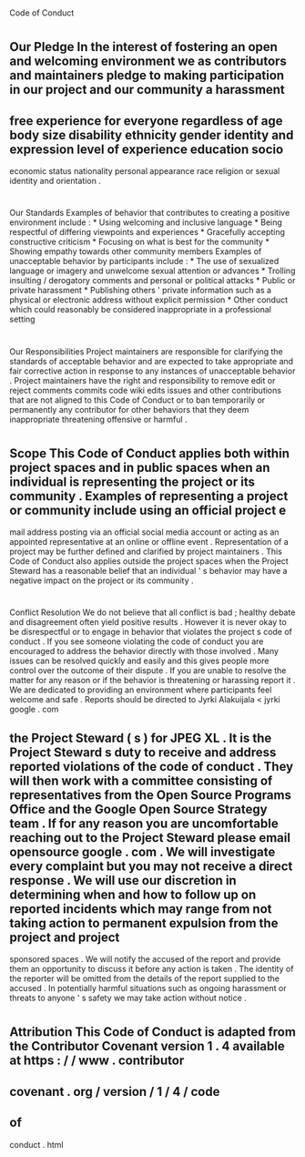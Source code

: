 #
Code
of
Conduct
#
#
Our
Pledge
In
the
interest
of
fostering
an
open
and
welcoming
environment
we
as
contributors
and
maintainers
pledge
to
making
participation
in
our
project
and
our
community
a
harassment
-
free
experience
for
everyone
regardless
of
age
body
size
disability
ethnicity
gender
identity
and
expression
level
of
experience
education
socio
-
economic
status
nationality
personal
appearance
race
religion
or
sexual
identity
and
orientation
.
#
#
Our
Standards
Examples
of
behavior
that
contributes
to
creating
a
positive
environment
include
:
*
Using
welcoming
and
inclusive
language
*
Being
respectful
of
differing
viewpoints
and
experiences
*
Gracefully
accepting
constructive
criticism
*
Focusing
on
what
is
best
for
the
community
*
Showing
empathy
towards
other
community
members
Examples
of
unacceptable
behavior
by
participants
include
:
*
The
use
of
sexualized
language
or
imagery
and
unwelcome
sexual
attention
or
advances
*
Trolling
insulting
/
derogatory
comments
and
personal
or
political
attacks
*
Public
or
private
harassment
*
Publishing
others
'
private
information
such
as
a
physical
or
electronic
address
without
explicit
permission
*
Other
conduct
which
could
reasonably
be
considered
inappropriate
in
a
professional
setting
#
#
Our
Responsibilities
Project
maintainers
are
responsible
for
clarifying
the
standards
of
acceptable
behavior
and
are
expected
to
take
appropriate
and
fair
corrective
action
in
response
to
any
instances
of
unacceptable
behavior
.
Project
maintainers
have
the
right
and
responsibility
to
remove
edit
or
reject
comments
commits
code
wiki
edits
issues
and
other
contributions
that
are
not
aligned
to
this
Code
of
Conduct
or
to
ban
temporarily
or
permanently
any
contributor
for
other
behaviors
that
they
deem
inappropriate
threatening
offensive
or
harmful
.
#
#
Scope
This
Code
of
Conduct
applies
both
within
project
spaces
and
in
public
spaces
when
an
individual
is
representing
the
project
or
its
community
.
Examples
of
representing
a
project
or
community
include
using
an
official
project
e
-
mail
address
posting
via
an
official
social
media
account
or
acting
as
an
appointed
representative
at
an
online
or
offline
event
.
Representation
of
a
project
may
be
further
defined
and
clarified
by
project
maintainers
.
This
Code
of
Conduct
also
applies
outside
the
project
spaces
when
the
Project
Steward
has
a
reasonable
belief
that
an
individual
'
s
behavior
may
have
a
negative
impact
on
the
project
or
its
community
.
#
#
Conflict
Resolution
We
do
not
believe
that
all
conflict
is
bad
;
healthy
debate
and
disagreement
often
yield
positive
results
.
However
it
is
never
okay
to
be
disrespectful
or
to
engage
in
behavior
that
violates
the
project
s
code
of
conduct
.
If
you
see
someone
violating
the
code
of
conduct
you
are
encouraged
to
address
the
behavior
directly
with
those
involved
.
Many
issues
can
be
resolved
quickly
and
easily
and
this
gives
people
more
control
over
the
outcome
of
their
dispute
.
If
you
are
unable
to
resolve
the
matter
for
any
reason
or
if
the
behavior
is
threatening
or
harassing
report
it
.
We
are
dedicated
to
providing
an
environment
where
participants
feel
welcome
and
safe
.
Reports
should
be
directed
to
Jyrki
Alakuijala
<
jyrki
google
.
com
>
the
Project
Steward
(
s
)
for
JPEG
XL
.
It
is
the
Project
Steward
s
duty
to
receive
and
address
reported
violations
of
the
code
of
conduct
.
They
will
then
work
with
a
committee
consisting
of
representatives
from
the
Open
Source
Programs
Office
and
the
Google
Open
Source
Strategy
team
.
If
for
any
reason
you
are
uncomfortable
reaching
out
to
the
Project
Steward
please
email
opensource
google
.
com
.
We
will
investigate
every
complaint
but
you
may
not
receive
a
direct
response
.
We
will
use
our
discretion
in
determining
when
and
how
to
follow
up
on
reported
incidents
which
may
range
from
not
taking
action
to
permanent
expulsion
from
the
project
and
project
-
sponsored
spaces
.
We
will
notify
the
accused
of
the
report
and
provide
them
an
opportunity
to
discuss
it
before
any
action
is
taken
.
The
identity
of
the
reporter
will
be
omitted
from
the
details
of
the
report
supplied
to
the
accused
.
In
potentially
harmful
situations
such
as
ongoing
harassment
or
threats
to
anyone
'
s
safety
we
may
take
action
without
notice
.
#
#
Attribution
This
Code
of
Conduct
is
adapted
from
the
Contributor
Covenant
version
1
.
4
available
at
https
:
/
/
www
.
contributor
-
covenant
.
org
/
version
/
1
/
4
/
code
-
of
-
conduct
.
html
